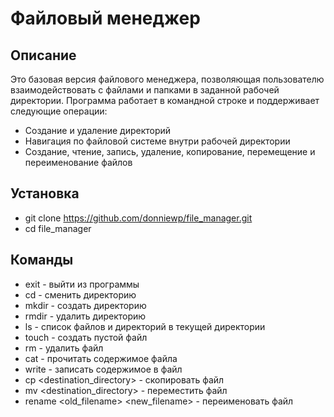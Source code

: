# Файловый менеджер

## Описание

Это базовая версия файлового менеджера, позволяющая пользователю взаимодействовать с файлами и папками в заданной рабочей директории. Программа работает в командной строке и поддерживает следующие операции:

- Создание и удаление директорий
- Навигация по файловой системе внутри рабочей директории
- Создание, чтение, запись, удаление, копирование, перемещение и переименование файлов

## Установка

* git clone https://github.com/donniewp/file_manager.git
* cd file_manager
   
## Команды

* exit - выйти из программы
* cd <directory> - сменить директорию
* mkdir <directory> - создать директорию
* rmdir <directory> - удалить директорию
* ls - список файлов и директорий в текущей директории
* touch <filename> - создать пустой файл
* rm <filename> - удалить файл
* cat <filename> - прочитать содержимое файла
* write <filename> <content> - записать содержимое в файл
* cp <filename> <destination_directory> - скопировать файл
* mv <filename> <destination_directory> - переместить файл
* rename <old_filename> <new_filename> - переименовать файл
